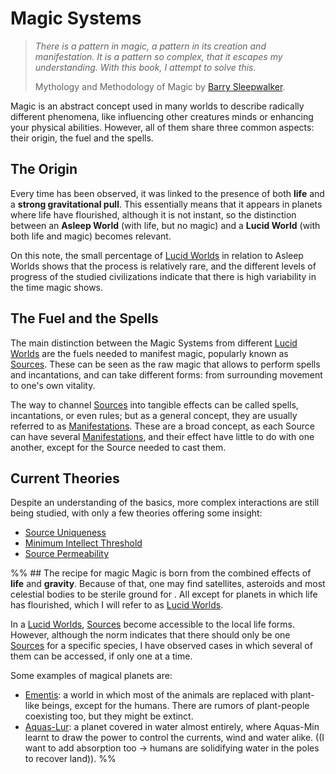 # Magic Systems
>*There is a pattern in magic, a pattern in its creation and manifestation. It is a pattern so complex, that it escapes my understanding. With this book, I attempt to solve this.*
>
>Mythology and Methodology of Magic
>by <a href='#' class='note-link' data-id='Barry Sleepwalker' onclick="Shiny.setInputValue('linked_doc_click', 'Barry Sleepwalker', {priority: 'event'}); return false;">Barry Sleepwalker</a>.

Magic is an abstract concept used in many worlds to describe radically different phenomena, like influencing other creatures minds or enhancing your physical abilities. However, all of them share three common aspects: their origin, the fuel and the spells.

## The Origin
Every time has been observed, it was linked to the presence of both **life** and a **strong gravitational pull**. This essentially means that it appears in planets where life have flourished, although it is not instant, so the distinction between an **Asleep World** (with life, but no magic) and a **Lucid World** (with both life and magic) becomes relevant.

On this note, the small percentage of <a href='#' class='note-link' data-id='Lucid Worlds' onclick="Shiny.setInputValue('linked_doc_click', 'Lucid Worlds', {priority: 'event'}); return false;">Lucid Worlds</a> in relation to Asleep Worlds shows that the process is relatively rare, and the different levels of progress of the studied civilizations indicate that there is high variability in the time magic shows. 

## The Fuel and the Spells
The main distinction between the Magic Systems from different <a href='#' class='note-link' data-id='Lucid Worlds' onclick="Shiny.setInputValue('linked_doc_click', 'Lucid Worlds', {priority: 'event'}); return false;">Lucid Worlds</a> are the fuels needed to manifest magic, popularly known as <a href='#' class='note-link' data-id='Sources' onclick="Shiny.setInputValue('linked_doc_click', 'Sources', {priority: 'event'}); return false;">Sources</a>. These can be seen as the raw magic that allows to perform spells and incantations, and can take different forms: from surrounding movement to one's own vitality.

The way to channel <a href='#' class='note-link' data-id='Sources' onclick="Shiny.setInputValue('linked_doc_click', 'Sources', {priority: 'event'}); return false;">Sources</a> into tangible effects can be called spells, incantations, or even rules; but as a general concept, they are usually referred to as <a href='#' class='note-link' data-id='Manifestations' onclick="Shiny.setInputValue('linked_doc_click', 'Manifestations', {priority: 'event'}); return false;">Manifestations</a>. These are a broad concept, as each Source can have several <a href='#' class='note-link' data-id='Manifestations' onclick="Shiny.setInputValue('linked_doc_click', 'Manifestations', {priority: 'event'}); return false;">Manifestations</a>, and their effect have little to do with one another, except for the Source needed to cast them.
## Current Theories
Despite an understanding of the basics, more complex interactions are still being studied, with only a few theories offering some insight:
+ <a href='#' class='note-link' data-id='Source Uniqueness' onclick="Shiny.setInputValue('linked_doc_click', 'Source Uniqueness', {priority: 'event'}); return false;">Source Uniqueness</a>
+ <a href='#' class='note-link' data-id='Minimum Intellect Threshold' onclick="Shiny.setInputValue('linked_doc_click', 'Minimum Intellect Threshold', {priority: 'event'}); return false;">Minimum Intellect Threshold</a>
+ <a href='#' class='note-link' data-id='Source Permeability' onclick="Shiny.setInputValue('linked_doc_click', 'Source Permeability', {priority: 'event'}); return false;">Source Permeability</a>




%% ## The recipe for magic
Magic is born from the combined effects of **life** and **gravity**. Because of that, one may find satellites, asteroids and most celestial bodies to be sterile ground for . All except for planets in which life has flourished, which I will refer to as <a href='#' class='note-link' data-id='Lucid Worlds' onclick="Shiny.setInputValue('linked_doc_click', 'Lucid Worlds', {priority: 'event'}); return false;">Lucid Worlds</a>. 

In a <a href='#' class='note-link' data-id='Lucid Worlds' onclick="Shiny.setInputValue('linked_doc_click', 'Lucid Worlds', {priority: 'event'}); return false;">Lucid Worlds</a>, <a href='#' class='note-link' data-id='Sources' onclick="Shiny.setInputValue('linked_doc_click', 'Sources', {priority: 'event'}); return false;">Sources</a> become accessible to the local life forms. However, although the norm indicates that there should only be one <a href='#' class='note-link' data-id='Sources' onclick="Shiny.setInputValue('linked_doc_click', 'Sources', {priority: 'event'}); return false;">Sources</a> for a specific species, I have observed cases in which several of them can be accessed, if only one at a time.

Some examples of magical planets are:
+ <a href='#' class='note-link' data-id='Ementis' onclick="Shiny.setInputValue('linked_doc_click', 'Ementis', {priority: 'event'}); return false;">Ementis</a>: a world in which most of the animals are replaced with plant-like beings, except for the humans. There are rumors of plant-people coexisting too, but they might be extinct.
+ <a href='#' class='note-link' data-id='Aquas-Lur' onclick="Shiny.setInputValue('linked_doc_click', 'Aquas-Lur', {priority: 'event'}); return false;">Aquas-Lur</a>: a planet covered in water almost entirely, where Aquas-Min learnt to draw the power to control the currents, wind and water alike. ((I want to add absorption too -> humans are solidifying water in the poles to recover land)). %%
